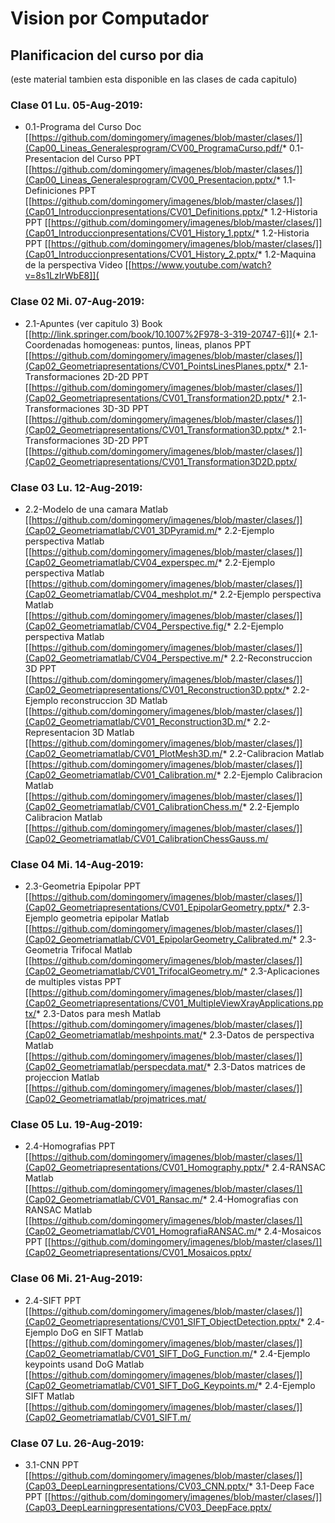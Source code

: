 # Vision por Computador

## Planificacion del curso por dia
(este material tambien esta disponible en las clases de cada capitulo)

### Clase 01 Lu. 05-Aug-2019:
* 0.1-Programa del Curso Doc [[https://github.com/domingomery/imagenes/blob/master/clases/]](Cap00_Lineas_Generalesprogram/CV00_ProgramaCurso.pdf/* 0.1-Presentacion del Curso PPT [[https://github.com/domingomery/imagenes/blob/master/clases/]](Cap00_Lineas_Generalesprogram/CV00_Presentacion.pptx/* 1.1-Definiciones PPT [[https://github.com/domingomery/imagenes/blob/master/clases/]](Cap01_Introduccionpresentations/CV01_Definitions.pptx/* 1.2-Historia PPT [[https://github.com/domingomery/imagenes/blob/master/clases/]](Cap01_Introduccionpresentations/CV01_History_1.pptx/* 1.2-Historia PPT [[https://github.com/domingomery/imagenes/blob/master/clases/]](Cap01_Introduccionpresentations/CV01_History_2.pptx/* 1.2-Maquina de la perspectiva Video [[https://www.youtube.com/watch?v=8s1LzIrWbE8]](
### Clase 02 Mi. 07-Aug-2019:
* 2.1-Apuntes (ver capitulo 3) Book [[http://link.springer.com/book/10.1007%2F978-3-319-20747-6]](* 2.1-Coordenadas homogeneas: puntos, lineas, planos PPT [[https://github.com/domingomery/imagenes/blob/master/clases/]](Cap02_Geometriapresentations/CV01_PointsLinesPlanes.pptx/* 2.1-Transformaciones 2D-2D PPT [[https://github.com/domingomery/imagenes/blob/master/clases/]](Cap02_Geometriapresentations/CV01_Transformation2D.pptx/* 2.1-Transformaciones 3D-3D PPT [[https://github.com/domingomery/imagenes/blob/master/clases/]](Cap02_Geometriapresentations/CV01_Transformation3D.pptx/* 2.1-Transformaciones 3D-2D PPT [[https://github.com/domingomery/imagenes/blob/master/clases/]](Cap02_Geometriapresentations/CV01_Transformation3D2D.pptx/
### Clase 03 Lu. 12-Aug-2019:
* 2.2-Modelo de una camara Matlab [[https://github.com/domingomery/imagenes/blob/master/clases/]](Cap02_Geometriamatlab/CV01_3DPyramid.m/* 2.2-Ejemplo perspectiva Matlab [[https://github.com/domingomery/imagenes/blob/master/clases/]](Cap02_Geometriamatlab/CV04_experspec.m/* 2.2-Ejemplo perspectiva Matlab [[https://github.com/domingomery/imagenes/blob/master/clases/]](Cap02_Geometriamatlab/CV04_meshplot.m/* 2.2-Ejemplo perspectiva Matlab [[https://github.com/domingomery/imagenes/blob/master/clases/]](Cap02_Geometriamatlab/CV04_Perspective.fig/* 2.2-Ejemplo perspectiva Matlab [[https://github.com/domingomery/imagenes/blob/master/clases/]](Cap02_Geometriamatlab/CV04_Perspective.m/* 2.2-Reconstruccion 3D PPT [[https://github.com/domingomery/imagenes/blob/master/clases/]](Cap02_Geometriapresentations/CV01_Reconstruction3D.pptx/* 2.2-Ejemplo reconstruccion 3D Matlab [[https://github.com/domingomery/imagenes/blob/master/clases/]](Cap02_Geometriamatlab/CV01_Reconstruction3D.m/* 2.2-Representacion 3D Matlab [[https://github.com/domingomery/imagenes/blob/master/clases/]](Cap02_Geometriamatlab/CV01_PlotMesh3D.m/* 2.2-Calibracion Matlab [[https://github.com/domingomery/imagenes/blob/master/clases/]](Cap02_Geometriamatlab/CV01_Calibration.m/* 2.2-Ejemplo Calibracion Matlab [[https://github.com/domingomery/imagenes/blob/master/clases/]](Cap02_Geometriamatlab/CV01_CalibrationChess.m/* 2.2-Ejemplo Calibracion Matlab [[https://github.com/domingomery/imagenes/blob/master/clases/]](Cap02_Geometriamatlab/CV01_CalibrationChessGauss.m/
### Clase 04 Mi. 14-Aug-2019:
* 2.3-Geometria Epipolar PPT [[https://github.com/domingomery/imagenes/blob/master/clases/]](Cap02_Geometriapresentations/CV01_EpipolarGeometry.pptx/* 2.3-Ejemplo geometria epipolar Matlab [[https://github.com/domingomery/imagenes/blob/master/clases/]](Cap02_Geometriamatlab/CV01_EpipolarGeometry_Calibrated.m/* 2.3-Geometria Trifocal Matlab [[https://github.com/domingomery/imagenes/blob/master/clases/]](Cap02_Geometriamatlab/CV01_TrifocalGeometry.m/* 2.3-Aplicaciones de multiples vistas PPT [[https://github.com/domingomery/imagenes/blob/master/clases/]](Cap02_Geometriapresentations/CV01_MultipleViewXrayApplications.pptx/* 2.3-Datos para mesh Matlab [[https://github.com/domingomery/imagenes/blob/master/clases/]](Cap02_Geometriamatlab/meshpoints.mat/* 2.3-Datos de perspectiva Matlab [[https://github.com/domingomery/imagenes/blob/master/clases/]](Cap02_Geometriamatlab/perspecdata.mat/* 2.3-Datos matrices de projeccion Matlab [[https://github.com/domingomery/imagenes/blob/master/clases/]](Cap02_Geometriamatlab/projmatrices.mat/
### Clase 05 Lu. 19-Aug-2019:
* 2.4-Homografias PPT [[https://github.com/domingomery/imagenes/blob/master/clases/]](Cap02_Geometriapresentations/CV01_Homography.pptx/* 2.4-RANSAC Matlab [[https://github.com/domingomery/imagenes/blob/master/clases/]](Cap02_Geometriamatlab/CV01_Ransac.m/* 2.4-Homografias con RANSAC Matlab [[https://github.com/domingomery/imagenes/blob/master/clases/]](Cap02_Geometriamatlab/CV01_HomografiaRANSAC.m/* 2.4-Mosaicos PPT [[https://github.com/domingomery/imagenes/blob/master/clases/]](Cap02_Geometriapresentations/CV01_Mosaicos.pptx/
### Clase 06 Mi. 21-Aug-2019:
* 2.4-SIFT PPT [[https://github.com/domingomery/imagenes/blob/master/clases/]](Cap02_Geometriapresentations/CV01_SIFT_ObjectDetection.pptx/* 2.4-Ejemplo DoG en SIFT Matlab [[https://github.com/domingomery/imagenes/blob/master/clases/]](Cap02_Geometriamatlab/CV01_SIFT_DoG_Function.m/* 2.4-Ejemplo keypoints usand DoG Matlab [[https://github.com/domingomery/imagenes/blob/master/clases/]](Cap02_Geometriamatlab/CV01_SIFT_DoG_Keypoints.m/* 2.4-Ejemplo SIFT Matlab [[https://github.com/domingomery/imagenes/blob/master/clases/]](Cap02_Geometriamatlab/CV01_SIFT.m/
### Clase 07 Lu. 26-Aug-2019:
* 3.1-CNN PPT [[https://github.com/domingomery/imagenes/blob/master/clases/]](Cap03_DeepLearningpresentations/CV03_CNN.pptx/* 3.1-Deep Face PPT [[https://github.com/domingomery/imagenes/blob/master/clases/]](Cap03_DeepLearningpresentations/CV03_DeepFace.pptx/